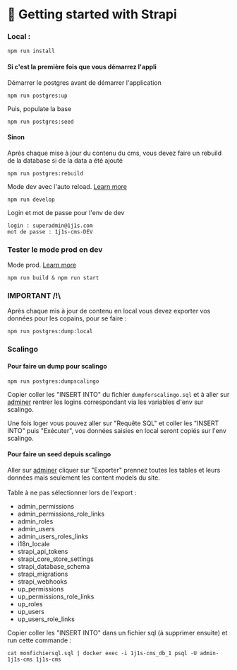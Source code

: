 # 🚀 Getting started with Strapi

### Local :
```
npm run install
```

#### Si c'est la première fois que vous démarrez l'appli
Démarrer le postgres avant de démarrer l'application
```
npm run postgres:up
```

Puis, populate la base
```
npm run postgres:seed
```

#### Sinon
Après chaque mise à jour du contenu du cms, vous devez faire un rebuild de la database si de la data a été ajouté
```
npm run postgres:rebuild
```

Mode dev avec l'auto reload. [Learn more](https://docs.strapi.io/developer-docs/latest/developer-resources/cli/CLI.html#strapi-develop)
```
npm run develop
```

Login et mot de passe pour l'env de dev
```
login : superadmin@1j1s.com
mot de passe : 1j1s-cms-DEV
```

### Tester le mode prod en dev
Mode prod. [Learn more](https://docs.strapi.io/developer-docs/latest/developer-resources/cli/CLI.html#strapi-start)

```
npm run build & npm run start
```

### IMPORTANT /!\
Après chaque mis à jour de contenu en local vous devez exporter vos données pour les copains,
pour se faire :
```
npm run postgres:dump:local
```

### Scalingo
#### Pour faire un dump pour scalingo

``
npm run postgres:dumpscalingo
`` 

Copier coller les "INSERT INTO" du fichier `dumpforscalingo.sql` et à aller sur [adminer](https://adminer.osc-fr1.scalingo.com/) 
rentrer les logins correspondant via les variables d'env sur scalingo.

Une fois loger vous pouvez aller sur "Requête SQL" et coller les "INSERT INTO" puis "Exécuter", vos données saisies en local seront copiés sur l'env scalingo.

#### Pour faire un seed depuis scalingo

Aller sur [adminer](https://adminer.osc-fr1.scalingo.com/) cliquer sur "Exporter"
prennez toutes les tables et leurs données mais seulement les content models du site. <br /><br />
Table à ne pas sélectionner lors de l'export :
- admin_permissions
- admin_permissions_role_links
- admin_roles
- admin_users
- admin_users_roles_links
- i18n_locale
- strapi_api_tokens
- strapi_core_store_settings
- strapi_database_schema
- strapi_migrations
- strapi_webhooks
- up_permissions
- up_permissions_role_links
- up_roles
- up_users
- up_users_role_links

Copier coller les "INSERT INTO" dans un fichier sql (à supprimer ensuite) et run cette commande :

``
cat monfichiersql.sql | docker exec -i 1j1s-cms_db_1 psql -U admin-1j1s-cms 1j1s-cms
`` 
